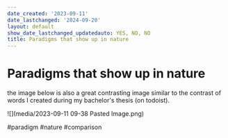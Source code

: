 ```yaml
---
date_created: '2023-09-11'
date_lastchanged: '2024-09-20'
layout: default
show_date_lastchanged_updatedauto: YES, NO, NO
title: Paradigms that show up in nature
---
```

# Paradigms that show up in nature 

the image below is also a great contrasting image similar to the contrast of words I created during my bachelor's thesis (on todoist).

![](media/2023-09-11 09-38 Pasted Image.png)

#paradigm #nature #comparison 